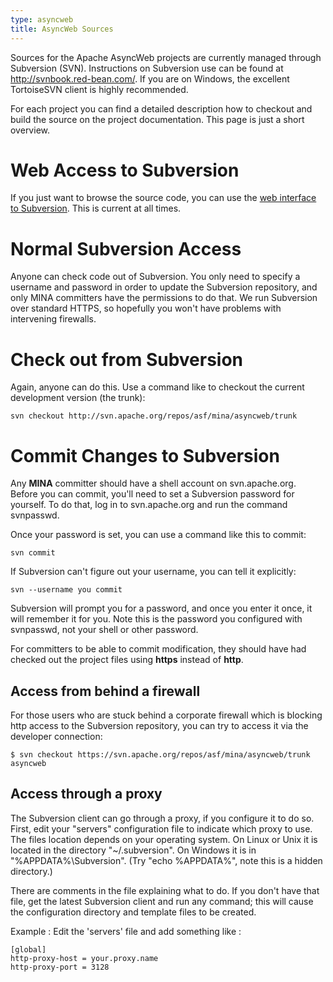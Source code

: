 ```yaml
---
type: asyncweb
title: AsyncWeb Sources
---
```


Sources for the Apache AsyncWeb projects are currently managed through Subversion (SVN). Instructions on Subversion use can be found at <http://svnbook.red-bean.com/>. If you are on Windows, the excellent TortoiseSVN client is highly recommended.

For each project you can find a detailed description how to checkout and build the source on the project documentation. This page is just a short overview.

# Web Access to Subversion

If you just want to browse the source code, you can use the [web interface to Subversion](http://svn.apache.org/viewvc/mina/asyncweb). This is current at all times.

# Normal Subversion Access

Anyone can check code out of Subversion. You only need to specify a username and password in order to update the Subversion repository, and only MINA committers have the permissions to do that. We run Subversion over standard HTTPS, so hopefully you won't have problems with intervening firewalls.

# Check out from Subversion

Again, anyone can do this. Use a command like to checkout the current development version (the trunk):

    svn checkout http://svn.apache.org/repos/asf/mina/asyncweb/trunk

# Commit Changes to Subversion

Any __MINA__ committer should have a shell account on svn.apache.org. Before you can commit, you'll need to set a Subversion password for yourself. To do that, log in to svn.apache.org and run the command svnpasswd.

Once your password is set, you can use a command like this to commit:

    svn commit

If Subversion can't figure out your username, you can tell it explicitly:

    svn --username you commit

Subversion will prompt you for a password, and once you enter it once, it will remember it for you. Note this is the password you configured with svnpasswd, not your shell or other password.

<div class="note" markdown="1">
    For committers to be able to commit modification, they should have had checked out the project files using <strong>https</strong> instead of <strong>http</strong>.
</div>

## Access from behind a firewall

For those users who are stuck behind a corporate firewall which is blocking http access to the Subversion repository, you can try to access it via the developer connection:

    $ svn checkout https://svn.apache.org/repos/asf/mina/asyncweb/trunk asyncweb

## Access through a proxy

The Subversion client can go through a proxy, if you configure it to do so. First, edit your "servers" configuration file to indicate which proxy to use. The files location depends on your operating system. On Linux or Unix it is located in the directory "~/.subversion". On Windows it is in "%APPDATA%\Subversion". (Try "echo %APPDATA%", note this is a hidden directory.)

There are comments in the file explaining what to do. If you don't have that file, get the latest Subversion client and run any command; this will cause the configuration directory and template files to be created.

Example : Edit the 'servers' file and add something like :

    [global]
    http-proxy-host = your.proxy.name
    http-proxy-port = 3128
